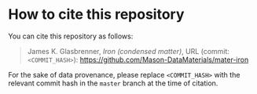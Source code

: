 # How to cite this repository

You can cite this repository as follows:

> James K. Glasbrenner, *Iron (condensed matter)*, URL (commit: `<COMMIT_HASH>`): <https://github.com/Mason-DataMaterials/mater-iron>

For the sake of data provenance, please replace `<COMMIT_HASH>` with the relevant commit hash in the `master` branch at the time of citation.
